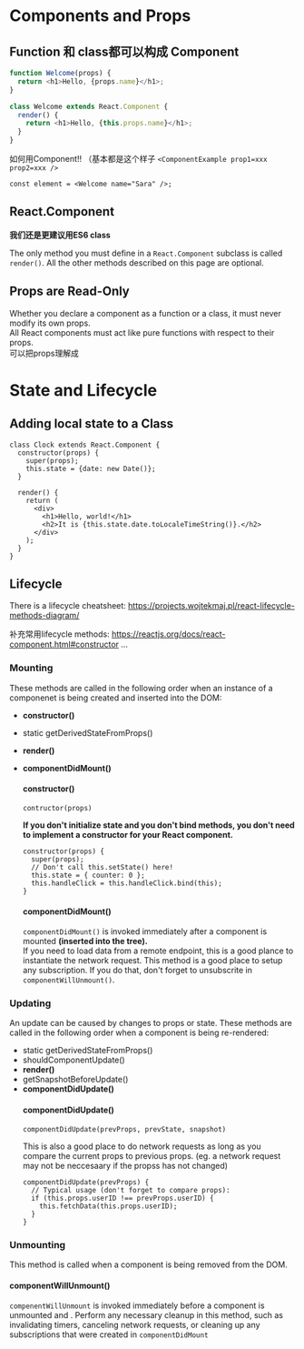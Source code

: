 # Components and Props

## Function 和 class都可以构成 Component
```javascript
function Welcome(props) {
  return <h1>Hello, {props.name}</h1>;
}
```

```javascript
class Welcome extends React.Component {
  render() {
    return <h1>Hello, {this.props.name}</h1>;
  }
}
```

如何用Component!! （基本都是这个样子 `<ComponentExample prop1=xxx prop2=xxx />`    
```
const element = <Welcome name="Sara" />;
```

## React.Component
**我们还是更建议用ES6 class**

The only method you must define in a `React.Component` subclass is called `render()`. All the other methods described on this page are optional.

## Props are Read-Only
Whether you declare a component as a function or a class, it must never modify its own props.   
All React components must act like pure functions with respect to their props.   
可以把props理解成

# State and Lifecycle

## Adding local state to a Class
```
class Clock extends React.Component {
  constructor(props) {
    super(props);
    this.state = {date: new Date()};
  }

  render() {
    return (
      <div>
        <h1>Hello, world!</h1>
        <h2>It is {this.state.date.toLocaleTimeString()}.</h2>
      </div>
    );
  }
}
```

## Lifecycle
There is a lifecycle cheatsheet: https://projects.wojtekmaj.pl/react-lifecycle-methods-diagram/   

补充常用lifecycle methods: https://reactjs.org/docs/react-component.html#constructor ...

  ### Mounting
  These methods are called in the following order when an instance of a componenet is being created and inserted into the DOM:   
  * **constructor()**
  * static getDerivedStateFromProps()
  * **render()**
  * **componentDidMount()**

    #### constructor()
    ```
    contructor(props)
    ```
    **If you don't initialize state and you don't bind methods, you don't need to implement a constructor for your React component.**   
    ```
    constructor(props) {
      super(props);
      // Don't call this.setState() here!
      this.state = { counter: 0 };
      this.handleClick = this.handleClick.bind(this);
    }
    ```
    #### componentDidMount()
    `componentDidMount()` is invoked immediately after a component is mounted **(inserted into the tree).**    
    If you need to load data from a remote endpoint, this is a good plance to instantiate the network request.
    This method is a good place to setup any subscription. If you do that, don't forget to unsubscrite in `componentWillUnmount()`.    
    
  ### Updating
  An update can be caused by changes to props or state. These methods are called in the following order when a component is being re-rendered:   
  * static getDerivedStateFromProps()
  * shouldComponentUpdate()
  * **render()**
  * getSnapshotBeforeUpdate()
  * **componentDidUpdate()**
    #### componentDidUpdate()
    ```
    componentDidUpdate(prevProps, prevState, snapshot)
    ```
    This is also a good place to do network requests as long as you compare the current props to previous props. (eg. a network request may not be neccesaary if the propss has not changed)   
    ```
    componentDidUpdate(prevProps) {
      // Typical usage (don't forget to compare props):
      if (this.props.userID !== prevProps.userID) {
        this.fetchData(this.props.userID);
      }
    }
    ```
  ### Unmounting
  This method is called when a component is being removed from the DOM.    
   #### componentWillUnmount()
   `compenentWillUnmount` is invoked immediately before a component is unmounted and . Perform any necessary cleanup in this method, such as invalidating timers, canceling network requests, or cleaning up any subscriptions that were created in `componentDidMount`
